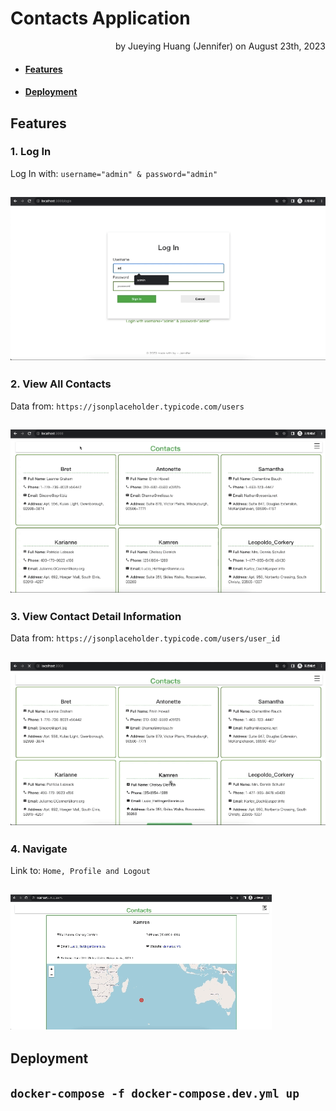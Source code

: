 # Contacts Application 
<p style="text-align:right">by Jueying Huang (Jennifer) on August 23th, 2023</p>

- #### [Features](#1)
- #### [Deployment](#2)

<h2 id="1"> Features </h2>

### 1. Log In
Log In with: `username="admin" & password="admin"`

![alt text](doc/login.gif)
---

### 2. View All Contacts
Data from: `https://jsonplaceholder.typicode.com/users`

![alt text](doc/contacts.gif)
---

### 3. View Contact Detail Information
Data from: `https://jsonplaceholder.typicode.com/users/user_id`

![alt text](doc/detail.gif)
---

### 4. Navigate
Link to: `Home, Profile and Logout`

![alt text](doc/nav.gif)
---


<h2 id="2"> Deployment<h2>

```docker-compose -f docker-compose.dev.yml up```